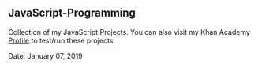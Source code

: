 ## JavaScript-Programming

Collection of my JavaScript Projects.
You can also visit my Khan Academy [Profile](https://www.khanacademy.org/profile/Dr.Gr3y/projects) to test/run these projects.

Date: January 07, 2019
